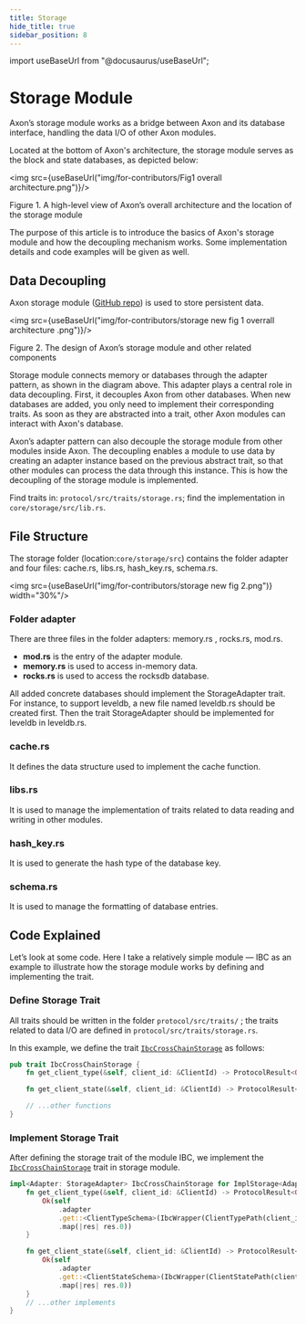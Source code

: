 ```yaml
---
title: Storage
hide_title: true
sidebar_position: 8
---
```


import useBaseUrl from "@docusaurus/useBaseUrl";

# Storage Module

Axon’s storage module works as a bridge between Axon and its database interface, handling the data I/O of other Axon modules.

Located at the bottom of Axon's architecture, the storage module serves as the block and state databases, as depicted below:

<img src={useBaseUrl("img/for-contributors/Fig1 overall architecture.png")}/>

<p class="axon-anno">Figure 1. A high-level view of Axon’s overall architecture and the location of the storage module</p>

The purpose of this article is to introduce the basics of Axon's storage module and how the decoupling mechanism works. Some implementation details and code examples will be given as well.

## Data Decoupling

Axon storage module ([GitHub repo](https://github.com/axonweb3/axon/tree/dc9de2220a42d61ed2b4e6624ef5faf6a64a6223/core/storage)) is used to store persistent data.

<img src={useBaseUrl("img/for-contributors/storage new fig 1 overrall architecture .png")}/>
<p class="axon-anno">Figure 2. The design of Axon’s storage module and other related components</p>

Storage module connects memory or databases through the adapter pattern, as shown in the diagram above. This adapter plays a central role in data decoupling. First, it decouples Axon from other databases. When new databases are added, you only need to implement their corresponding traits. As soon as they are abstracted into a trait, other Axon modules can interact with Axon's database. 

Axon’s adapter pattern can also decouple the storage module from other modules inside Axon. The decoupling enables a module to use data by creating an adapter instance based on the previous abstract trait, so that other modules can process the data through this instance. This is how the decoupling of the storage module is implemented. 

Find traits in: `protocol/src/traits/storage.rs`; find the implementation in `core/storage/src/lib.rs`.

## File Structure

The storage folder (location:`core/storage/src`) contains the folder adapter and four files: cache.rs, libs.rs, hash_key.rs, schema.rs.

<img src={useBaseUrl("img/for-contributors/storage new fig 2.png")} width="30%"/>

### Folder adapter

There are three files in the folder adapters: memory.rs , rocks.rs, mod.rs.

- **mod.rs** is the entry of the adapter module.
- **memory.rs** is used to access in-memory data.
- **rocks.rs** is used to access the rocksdb database.

All added concrete databases should implement the StorageAdapter trait. For instance, to support leveldb, a new file named leveldb.rs should be created first. Then the trait StorageAdapter should be implemented for leveldb in leveldb.rs.

### cache.rs

It defines the data structure used to implement the cache function. 

### libs.rs

It is used to manage the implementation of traits related to data reading and writing in other modules.

### hash_key.rs

It is used to generate the hash type of the database key.

### schema.rs

It is used to manage the formatting of database entries.

## Code Explained

Let’s look at some code. Here I take a relatively simple module — IBC as an example to illustrate how the storage module works by defining and implementing the trait.

### Define Storage Trait

All traits should be written in the folder `protocol/src/traits/` ; the traits related to data I/O are defined in `protocol/src/traits/storage.rs`.

In this example, we define the trait [`IbcCrossChainStorage`](https://github.com/axonweb3/axon/blob/dc9de2220a42d61ed2b4e6624ef5faf6a64a6223/protocol/src/traits/storage.rs#L212) as follows:

```rust
pub trait IbcCrossChainStorage {
    fn get_client_type(&self, client_id: &ClientId) -> ProtocolResult<Option<ClientType>>;

    fn get_client_state(&self, client_id: &ClientId) -> ProtocolResult<Option<AnyClientState>>;

    // ...other functions
}
```

### Implement Storage Trait

After defining the storage trait of the module IBC, we implement the [`IbcCrossChainStorage`](https://github.com/axonweb3/axon/blob/dc9de2220a42d61ed2b4e6624ef5faf6a64a6223/core/storage/src/lib.rs#L659) trait in storage module.

```rust
impl<Adapter: StorageAdapter> IbcCrossChainStorage for ImplStorage<Adapter> {
    fn get_client_type(&self, client_id: &ClientId) -> ProtocolResult<Option<ClientType>> {
        Ok(self
            .adapter
            .get::<ClientTypeSchema>(IbcWrapper(ClientTypePath(client_id.clone())))?
            .map(|res| res.0))
    }

    fn get_client_state(&self, client_id: &ClientId) -> ProtocolResult<Option<AnyClientState>> {
        Ok(self
            .adapter
            .get::<ClientStateSchema>(IbcWrapper(ClientStatePath(client_id.clone())))?
            .map(|res| res.0))
    }
    // ...other implements
}
```
